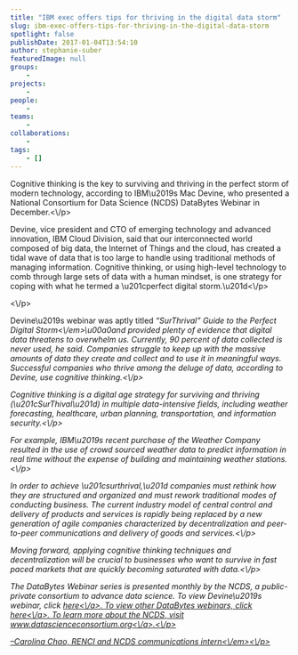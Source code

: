 ```yaml
---
title: "IBM exec offers tips for thriving in the digital data storm"
slug: ibm-exec-offers-tips-for-thriving-in-the-digital-data-storm
spotlight: false
publishDate: 2017-01-04T13:54:10
author: stephanie-suber
featuredImage: null
groups:
    - 
projects:
    - 
people:
    - 
teams: 
    - 
collaborations:
    - 
tags:
    - []
---
```

<p>Cognitive thinking is the key to surviving and thriving in the perfect storm of modern technology, according to IBM\u2019s Mac Devine, who presented a National Consortium for Data Science (NCDS) DataBytes Webinar in December.<\/p>
<p>Devine, vice president and CTO of emerging technology and advanced innovation, IBM Cloud Division, said that our interconnected world composed of big data, the Internet of Things and the cloud, has created a tidal wave of data that is too large to handle using traditional methods of managing information. Cognitive thinking, or using high-level technology to comb through large sets of data with a human mindset, is one strategy for coping with what he termed a \u201cperfect digital storm.\u201d<\/p>
<p><!--more--><\/p>
<p>Devine\u2019s webinar was aptly titled <em>&#8220;SurThrival&#8221; Guide to the Perfect Digital Storm<\/em>\u00a0and provided plenty of evidence that digital data threatens to overwhelm us. Currently, 90 percent of data collected is never used, he said. Companies struggle to keep up with the massive amounts of data they create and collect and to use it in meaningful ways. Successful companies who thrive among the deluge of data, according to Devine, use cognitive thinking.<\/p>
<p>Cognitive thinking is a digital age strategy for surviving and thriving (\u201cSurThival\u201d) in multiple data-intensive fields, including weather forecasting, healthcare, urban planning, transportation, and information security.<\/p>
<p>For example, IBM\u2019s recent purchase of the Weather Company resulted in the use of crowd sourced weather data to predict information in real time without the expense of building and maintaining weather stations.<\/p>
<p>In order to achieve \u201csurthrival,\u201d companies must rethink how they are structured and organized and must rework traditional modes of conducting business. The current industry model of central control and delivery of products and services is rapidly being replaced by a new generation of agile companies characterized by decentralization and peer-to-peer communications and delivery of goods and services.<\/p>
<p>Moving forward, applying cognitive thinking techniques and decentralization will be crucial to businesses who want to survive in fast paced markets that are quickly becoming saturated with data.<\/p>
<p>The DataBytes Webinar series is presented monthly by the NCDS, a public-private consortium to advance data science. To view Devine\u2019s webinar, click <a href="http:\/\/datascienceconsortium.org\/event\/surthrival-guide-to-the-perfect-digital-storm\/">here<\/a>. To view other DataBytes webinars, click <a href="http:\/\/datascienceconsortium.org\/databytes-webinars\/">here<\/a>. To learn more about the NCDS, visit <a href="http:\/\/www.datascienceconsortium.org">www.datascienceconsortium.org<\/a>.<\/p>
<p><em>&#8211;Carolina Chao, RENCI and NCDS communications intern<\/em><\/p>
<!-- AddThis Advanced Settings generic via filter on the_content --><!-- AddThis Share Buttons generic via filter on the_content -->
